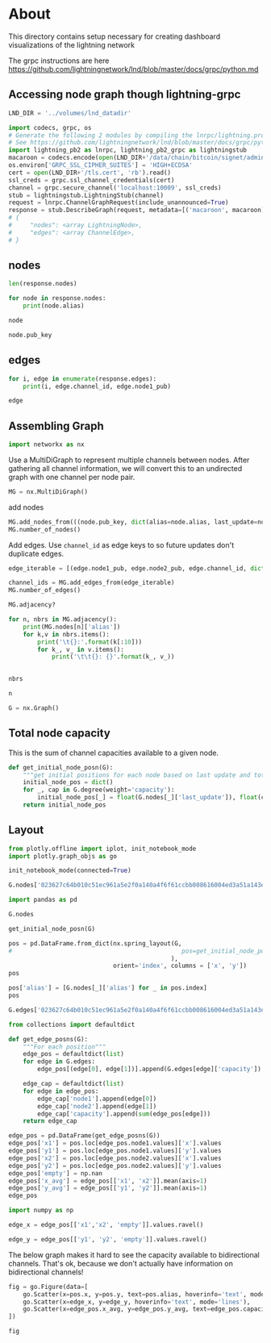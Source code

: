 
# About

This directory contains setup necessary for creating dashboard visualizations of the lightning network

The grpc instructions are here https://github.com/lightningnetwork/lnd/blob/master/docs/grpc/python.md


## Accessing node graph though lightning-grpc

```python
LND_DIR = '../volumes/lnd_datadir'
```

```python
import codecs, grpc, os
# Generate the following 2 modules by compiling the lnrpc/lightning.proto with the grpcio-tools.
# See https://github.com/lightningnetwork/lnd/blob/master/docs/grpc/python.md for instructions.
import lightning_pb2 as lnrpc, lightning_pb2_grpc as lightningstub
macaroon = codecs.encode(open(LND_DIR+'/data/chain/bitcoin/signet/admin.macaroon', 'rb').read(), 'hex')
os.environ['GRPC_SSL_CIPHER_SUITES'] = 'HIGH+ECDSA'
cert = open(LND_DIR+'/tls.cert', 'rb').read()
ssl_creds = grpc.ssl_channel_credentials(cert)
channel = grpc.secure_channel('localhost:10009', ssl_creds)
stub = lightningstub.LightningStub(channel)
request = lnrpc.ChannelGraphRequest(include_unannounced=True)
response = stub.DescribeGraph(request, metadata=[('macaroon', macaroon)])
# { 
#     "nodes": <array LightningNode>,
#     "edges": <array ChannelEdge>,
# }
```

## nodes

```python
len(response.nodes)
```

```python
for node in response.nodes:
    print(node.alias)
```

```python
node
```

```python
node.pub_key
```

## edges

```python
for i, edge in enumerate(response.edges):
    print(i, edge.channel_id, edge.node1_pub)
```

```python
edge
```

## Assembling Graph

```python
import networkx as nx
```

Use a MultiDiGraph to represent multiple channels between nodes. After gathering all channel information, we will convert this to an undirected graph with one channel per node pair.

```python
MG = nx.MultiDiGraph()
```

add nodes

```python
MG.add_nodes_from(((node.pub_key, dict(alias=node.alias, last_update=node.last_update)) for node in response.nodes))
MG.number_of_nodes()
```

Add edges. Use `channel_id` as edge keys to so future updates don't duplicate edges.

```python
edge_iterable = [(edge.node1_pub, edge.node2_pub, edge.channel_id, dict(capacity=edge.capacity)) for edge in response.edges]
```

```python
channel_ids = MG.add_edges_from(edge_iterable)
MG.number_of_edges()
```

```python
MG.adjacency?
```

```python
for n, nbrs in MG.adjacency():
    print(MG.nodes[n]['alias'])
    for k,v in nbrs.items():
        print('\t{}:'.format(k[:10]))
        for k_, v_ in v.items():
            print('\t\t{}: {}'.format(k_, v_))
    
```

```python
nbrs
```

```python
n
```

```python
G = nx.Graph()
```

## Total node capacity
This is the sum of channel capacities available to a given node.

```python
def get_initial_node_posn(G):
    """get initial positions for each node based on last update and total capacity"""
    initial_node_pos = dict()
    for _, cap in G.degree(weight='capacity'):
        initial_node_pos[_] = float(G.nodes[_]['last_update']), float(cap)
    return initial_node_pos
```

## Layout

```python
from plotly.offline import iplot, init_notebook_mode
import plotly.graph_objs as go
```

```python
init_notebook_mode(connected=True)
```

```python
G.nodes['023627c64b010c51ec961a5e2f0a140a4f6f61ccbb008616004ed3a51a143e0a44']['alias']
```

```python
import pandas as pd
```

```python
G.nodes
```

```python
get_initial_node_posn(G)
```

```python
pos = pd.DataFrame.from_dict(nx.spring_layout(G,
#                                               pos=get_initial_node_posn(G),
                                             ),
                             orient='index', columns = ['x', 'y'])
pos
```

```python
pos['alias'] = [G.nodes[_]['alias'] for _ in pos.index]
pos
```

```python
G.edges['023627c64b010c51ec961a5e2f0a140a4f6f61ccbb008616004ed3a51a143e0a44', '03ee9d906caa8e8e66fe97d7a76c2bd9806813b0b0f1cee8b9d03904b538f53c4e', 10580600394153984]
```

```python
from collections import defaultdict
```

```python
def get_edge_posns(G):
    """For each position"""
    edge_pos = defaultdict(list)
    for edge in G.edges:
        edge_pos[(edge[0], edge[1])].append(G.edges[edge]['capacity'])

    edge_cap = defaultdict(list)
    for edge in edge_pos:
        edge_cap['node1'].append(edge[0])
        edge_cap['node2'].append(edge[1])
        edge_cap['capacity'].append(sum(edge_pos[edge]))
    return edge_cap

edge_pos = pd.DataFrame(get_edge_posns(G))
edge_pos['x1'] = pos.loc[edge_pos.node1.values]['x'].values
edge_pos['y1'] = pos.loc[edge_pos.node1.values]['y'].values
edge_pos['x2'] = pos.loc[edge_pos.node2.values]['x'].values
edge_pos['y2'] = pos.loc[edge_pos.node2.values]['y'].values
edge_pos['empty'] = np.nan
edge_pos['x_avg'] = edge_pos[['x1', 'x2']].mean(axis=1)
edge_pos['y_avg'] = edge_pos[['y1', 'y2']].mean(axis=1)
edge_pos
```

```python
import numpy as np
```

```python
edge_x = edge_pos[['x1','x2', 'empty']].values.ravel()
```

```python
edge_y = edge_pos[['y1', 'y2', 'empty']].values.ravel()
```

The below graph makes it hard to see the capacity available to bidirectional channels. That's ok, because we don't actually have information on bidirectional channels!

```python
fig = go.Figure(data=[
    go.Scatter(x=pos.x, y=pos.y, text=pos.alias, hoverinfo='text', mode='markers'),
    go.Scatter(x=edge_x, y=edge_y, hoverinfo='text', mode='lines'),
    go.Scatter(x=edge_pos.x_avg, y=edge_pos.y_avg, text=edge_pos.capacity, hoverinfo='text', mode='markers'),
])

fig
```

```python

```
